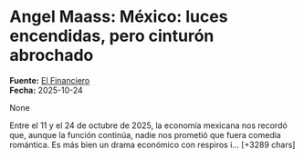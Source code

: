 # Angel Maass: México: luces encendidas, pero cinturón abrochado

**Fuente:** [El Financiero](https://www.elfinanciero.com.mx/monterrey/2025/10/24/angel-maass-mexico-luces-encendidas-pero-cinturon-abrochado/)  
**Fecha:** 2025-10-24

None

Entre el 11 y el 24 de octubre de 2025, la economía mexicana nos recordó que, aunque la función continúa, nadie nos prometió que fuera comedia romántica. Es más bien un drama económico con respiros i… [+3289 chars]
